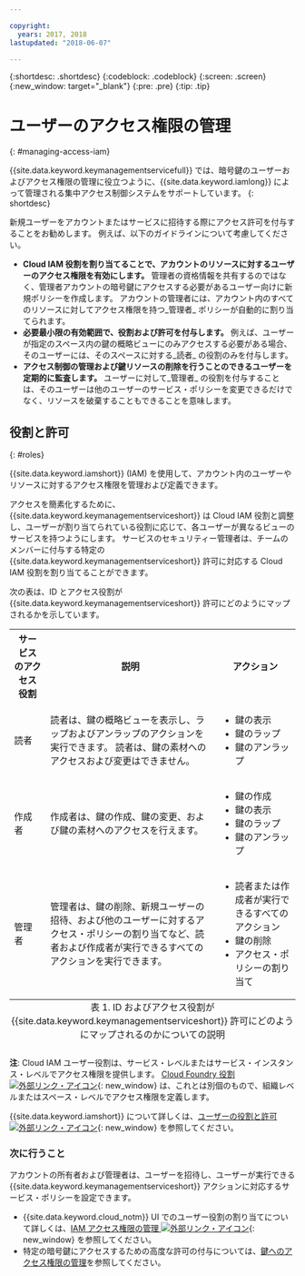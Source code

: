 ```yaml
---

copyright:
  years: 2017, 2018
lastupdated: "2018-06-07"

---
```


{:shortdesc: .shortdesc}
{:codeblock: .codeblock}
{:screen: .screen}
{:new_window: target="_blank"}
{:pre: .pre}
{:tip: .tip}

# ユーザーのアクセス権限の管理
{: #managing-access-iam}

{{site.data.keyword.keymanagementservicefull}} では、暗号鍵のユーザーおよびアクセス権限の管理に役立つように、{{site.data.keyword.iamlong}} によって管理される集中アクセス制御システムをサポートしています。
{: shortdesc}

新規ユーザーをアカウントまたはサービスに招待する際にアクセス許可を付与することをお勧めします。 例えば、以下のガイドラインについて考慮してください。

- **Cloud IAM 役割を割り当てることで、アカウントのリソースに対するユーザーのアクセス権限を有効にします。**
    管理者の資格情報を共有するのではなく、管理者アカウントの暗号鍵にアクセスする必要があるユーザー向けに新規ポリシーを作成します。 アカウントの管理者には、アカウント内のすべてのリソースに対してアクセス権限を持つ_管理者_ ポリシーが自動的に割り当てられます。
- **必要最小限の有効範囲で、役割および許可を付与します。**
    例えば、ユーザーが指定のスペース内の鍵の概略ビューにのみアクセスする必要がある場合、そのユーザーには、そのスペースに対する_読者_ の役割のみを付与します。
- **アクセス制御の管理および鍵リソースの削除を行うことのできるユーザーを定期的に監査します。**
    ユーザーに対して_管理者_ の役割を付与することは、そのユーザーは他のユーザーのサービス・ポリシーを変更できるだけでなく、リソースを破棄することもできることを意味します。

## 役割と許可
{: #roles}

{{site.data.keyword.iamshort}} (IAM) を使用して、アカウント内のユーザーやリソースに対するアクセス権限を管理および定義できます。

アクセスを簡素化するために、{{site.data.keyword.keymanagementserviceshort}} は Cloud IAM 役割と調整し、ユーザーが割り当てられている役割に応じて、各ユーザーが異なるビューのサービスを持つようにします。 サービスのセキュリティー管理者は、チームのメンバーに付与する特定の {{site.data.keyword.keymanagementserviceshort}} 許可に対応する Cloud IAM 役割を割り当てることができます。

次の表は、ID とアクセス役割が {{site.data.keyword.keymanagementserviceshort}} 許可にどのようにマップされるかを示しています。
<table>
  <tr>
    <th>サービスのアクセス役割</th>
    <th>説明</th>
    <th>アクション</th>
  </tr>
  <tr>
    <td><p>読者</p></td>
    <td><p>読者は、鍵の概略ビューを表示し、ラップおよびアンラップのアクションを実行できます。 読者は、鍵の素材へのアクセスおよび変更はできません。</p></td>
    <td>
      <p>
        <ul>
          <li>鍵の表示</li>
          <li>鍵のラップ</li>
          <li>鍵のアンラップ</li>
        </ul>
      </p>
    </td>
  </tr>
  <tr>
    <td><p>作成者</p></td>
    <td><p>作成者は、鍵の作成、鍵の変更、および鍵の素材へのアクセスを行えます。</p></td>
    <td>
      <p>
        <ul>
          <li>鍵の作成</li>
          <li>鍵の表示</li>
          <li>鍵のラップ</li>
          <li>鍵のアンラップ</li>
        </ul>
      </p>
    </td>
  </tr>
  <tr>
    <td><p>管理者</p></td>
    <td><p>管理者は、鍵の削除、新規ユーザーの招待、および他のユーザーに対するアクセス・ポリシーの割り当てなど、読者および作成者が実行できるすべてのアクションを実行できます。</p></td>
    <td>
      <p>
        <ul>
          <li>読者または作成者が実行できるすべてのアクション</li>
          <li>鍵の削除</li>
          <li>アクセス・ポリシーの割り当て</li>
        </ul>
      </p>
    </td>
  </tr>
  <caption style="caption-side:bottom;">表 1. ID およびアクセス役割が {{site.data.keyword.keymanagementserviceshort}} 許可にどのようにマップされるのかについての説明</caption>
</table>

**注**: Cloud IAM ユーザー役割は、サービス・レベルまたはサービス・インスタンス・レベルでアクセス権限を提供します。 [Cloud Foundry 役割 ![外部リンク・アイコン](../../icons/launch-glyph.svg "外部リンク・アイコン")](/docs/iam/cfaccess.html){: new_window} は、これとは別個のもので、組織レベルまたはスペース・レベルでアクセス権限を定義します。

{{site.data.keyword.iamshort}} について詳しくは、[ユーザーの役割と許可 ![外部リンク・アイコン](../../icons/launch-glyph.svg "外部リンク・アイコン")](/docs/iam/users_roles.html#userroles){: new_window} を参照してください。

### 次に行うこと

アカウントの所有者および管理者は、ユーザーを招待し、ユーザーが実行できる {{site.data.keyword.keymanagementserviceshort}} アクションに対応するサービス・ポリシーを設定できます。

- {{site.data.keyword.cloud_notm}} UI でのユーザー役割の割り当てについて詳しくは、[IAM アクセス権限の管理 ![外部リンク・アイコン](../../icons/launch-glyph.svg "外部リンク・アイコン")](/docs/iam/mngiam.html){: new_window} を参照してください。
- 特定の暗号鍵にアクセスするための高度な許可の付与については、[鍵へのアクセス権限の管理](/docs/services/keymgmt/keyprotect_manage_access_api.html)を参照してください。
